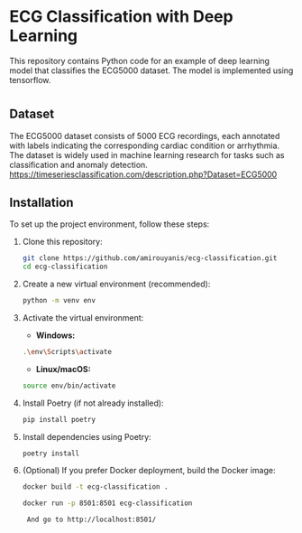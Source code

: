 # ECG Classification with Deep Learning

This repository contains Python code for an example of deep learning model that classifies the ECG5000 dataset. The model is implemented using tensorflow.

# 

## Dataset

The ECG5000 dataset consists of 5000 ECG recordings, each annotated with labels indicating the corresponding cardiac condition or arrhythmia. The dataset is widely used in machine learning research for tasks such as classification and anomaly detection. https://timeseriesclassification.com/description.php?Dataset=ECG5000



## Installation

To set up the project environment, follow these steps:

1. Clone this repository:

    ```bash
    git clone https://github.com/amirouyanis/ecg-classification.git
    cd ecg-classification
    ```

2. Create a new virtual environment (recommended):

    ```bash
    python -m venv env
    ```

3. Activate the virtual environment:

    - **Windows:**

    ```bash
    .\env\Scripts\activate
    ```

    - **Linux/macOS:**

    ```bash
    source env/bin/activate
    ```

4. Install Poetry (if not already installed):

    ```bash
    pip install poetry
    ```

5. Install dependencies using Poetry:

    ```bash
    poetry install
    ```

6. (Optional) If you prefer Docker deployment, build the Docker image:

    ```bash
    docker build -t ecg-classification .
    ```

    ```bash
    docker run -p 8501:8501 ecg-classification
    ```
        And go to http://localhost:8501/ 